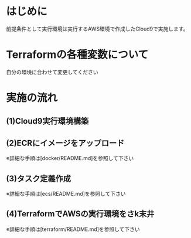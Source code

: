 # はじめに

前提条件として実行環境は実行するAWS環境で作成したCloud9で実施します。

# Terraformの各種変数について
自分の環境に合わせて変更してください

# 実施の流れ

## (1)Cloud9実行環境構築

## (2)ECRにイメージをアップロード
※詳細な手順は[docker/README.md]を参照して下さい

## (3)タスク定義作成
※詳細な手順は[ecs/README.md]を参照して下さい

## (4)TerraformでAWSの実行環境をさk末井
※詳細な手順は[terraform/README.md]を参照して下さい
